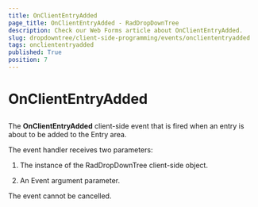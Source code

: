 ```yaml
---
title: OnClientEntryAdded
page_title: OnClientEntryAdded - RadDropDownTree
description: Check our Web Forms article about OnClientEntryAdded.
slug: dropdowntree/client-side-programming/events/oncliententryadded
tags: oncliententryadded
published: True
position: 7
---
```


# OnClientEntryAdded



## 

The **OnClientEntryAdded** client-side event that is fired when an entry is about to be added to the Entry area.

The event handler receives two parameters:

1. The instance of the RadDropDownTree client-side object.

1. An Event argument parameter.

The event cannot be cancelled.
